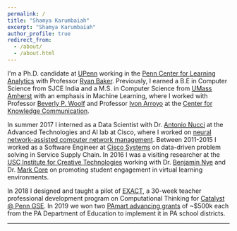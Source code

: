 ```yaml
---
permalink: /
title: "Shamya Karumbaiah"
excerpt: "Shamya Karumbaiah"
author_profile: true
redirect_from: 
  - /about/
  - /about.html
---
```


I'm a Ph.D. candidate at [UPenn](https://home.www.upenn.edu/) working in the [Penn Center for Learning Analytics](http://www.upenn.edu/learninganalytics/) with Professor [Ryan Baker](http://www.upenn.edu/learninganalytics/ryanbaker/index.html). Previously, I earned a B.E in Computer Science from SJCE India and a M.S. in Computer Science from [UMass Amherst](http://www.cs.umass.edu/) with an emphasis in Machine Learning, where I worked with Professor [Beverly P. Woolf](https://www.cics.umass.edu/faculty/directory/woolf_beverly) and Professor [Ivon Arroyo](https://www.cics.umass.edu/people/arroyo-ivon) at the [Center for Knowledge Communication](https://www.cics.umass.edu/research/group/center-knowledge-communication). 


In summer 2017 I interned as a Data Scientist with Dr. [Antonio Nucci](https://www.linkedin.com/in/antonio-nucci-phd-aa6b70116/) at the Advanced Technologies and AI lab at Cisco, where I worked on [neural network-assisted computer network management](https://patentimages.storage.googleapis.com/92/dc/e3/87f33ac348b9b2/US20190197397A1.pdf). Between 2011-2015 I worked as a Software Engineer at [Cisco Systems](https://www.cisco.com/c/en/us/index.html) on data-driven problem solving in Service Supply Chain. In 2016 I was a visiting researcher at the [USC Institute for Creative Technologies](http://ict.usc.edu/) working with Dr. [Benjamin Nye](https://sites.google.com/site/benjaminnye/) and Dr. [Mark Core](http://people.ict.usc.edu/~core/) on promoting student engagement in virtual learning environments. 


In 2018 I designed and taught a pilot of [EXACT](https://www.gse.upenn.edu/innovation/exact), a 30-week teacher professional development program on Computational Thinking for [Catalyst @ Penn GSE](https://www.gse.upenn.edu/catalyst). In 2019 we won two [PAmart advancing grants](https://www.education.pa.gov/Policy-Funding/SchoolGrants/PAsmart/Pages/AdvancingGrants.aspx) of ~$500k each from the PA Department of Education to implement it in PA school districts.

---
